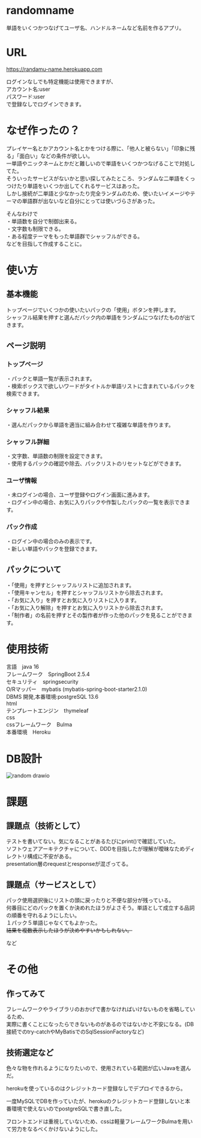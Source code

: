 # randomname

単語をいくつかつなげてユーザ名、ハンドルネームなど名前を作るアプリ。


# URL
https://randamu-name.herokuapp.com  

ログインなしでも特定機能は使用できますが、  
アカウント名:user  
パスワード:user  
で登録なしでログインできます。

# なぜ作ったの？
プレイヤー名とかアカウント名とかをつける際に、「他人と被らない」「印象に残る」「面白い」などの条件が欲しい。  
一単語やニックネームとかだと難しいので単語をいくつかつなげることで対処してた。  
そういったサービスがないかと思い探してみたところ、ランダムな二単語をくっつけたり単語をいくつか出してくれるサービスはあった。  
しかし接続が二単語と少なかったり完全ランダムのため、使いたいイメージやテーマの単語群が出ないなど自分にとっては使いづらさがあった。  

そんなわけで  
・単語数を自分で制御出来る。  
・文字数も制限できる。  
・ある程度テーマをもった単語群でシャッフルができる。  
などを目指して作成することに。  


# 使い方

## 基本機能
トップページでいくつかの使いたいパックの「使用」ボタンを押します。  
シャッフル結果を押すと選んだパック内の単語をランダムにつなげたものが出てきます。  

## ページ説明
### トップページ
・パックと単語一覧が表示されます。  
・検索ボックスで欲しいワードがタイトルか単語リストに含まれているパックを検索できます。  
### シャッフル結果
・選んだパックから単語を適当に組み合わせて複雑な単語を作ります。  
### シャッフル詳細
・文字数、単語数の制限を設定できます。  
・使用するパックの確認や除去、パックリストのリセットなどができます。  
### ユーザ情報
・未ログインの場合、ユーザ登録やログイン画面に進みます。  
・ログイン中の場合、お気に入りパックや作製したパックの一覧を表示できます。  
### パック作成
・ログイン中の場合のみの表示です。  
・新しい単語やパックを登録できます。  

## パックについて
・「使用」を押すとシャッフルリストに追加されます。  
・「使用キャンセル」を押すとシャッフルリストから除去されます。  
・「お気に入り」を押すとお気に入りリストに入ります。  
・「お気に入り解除」を押すとお気に入りリストから除去されます。  
・「制作者」の名前を押すとその製作者が作った他のパックを見ることができます。  



# 使用技術
言語　java 16  
フレームワーク　SpringBoot 2.5.4  
セキュリティ　springsecurity  
O/Rマッパー　mybatis (mybatis-spring-boot-starter2.1.0)  
DBMS 開発,本番環境:postgreSQL 13.6  
html  
テンプレートエンジン　thymeleaf  
css  
cssフレームワーク　Bulma  
本番環境　Heroku  

# DB設計
  
![random drawio](https://user-images.githubusercontent.com/80331805/161418640-309836dd-51bc-46d7-b1e8-ae04962c76cc.svg)
  

# 課題

## 課題点（技術として）
テストを書いてない。気になることがあるたびにprint()で確認していた。  
ソフトウェアアーキテクチャについて、DDDを目指したが理解が曖昧なためディレクトリ構成に不安がある。  
presentation層のrequestとresponseが混ざってる。  


## 課題点（サービスとして）
パック使用選択後にリストの頭に戻ったりと不便な部分が残っている。  
何番目にどのパックを置くか決めれたほうがよさそう。単語として成立する品詞の順番を守れるようにしたい。  
１パック５単語じゃなくてもよかった。  
~~結果を複数表示したほうが決めやすいかもしれない。~~

など



# その他

## 作ってみて
フレームワークやライブラリのおかげで書かなければいけないものを省略しているため、  
実際に書くことになったらできないものがあるのではないかと不安になる。(DB接続でのtry-catchやMyBatisでのSqlSessionFactoryなど)

## 技術選定など

色々な物を作れるようになりたいので、使用されている範囲が広いJavaを選んだ。  

herokuを使っているのはクレジットカード登録なしでデプロイできるから。  

一度MySQLでDBを作っていたが、herokuのクレジットカード登録しないと本番環境で使えないのでpostgreSQLで書き直した。  

フロントエンドは重視していないため、cssは軽量フレームワークBulmaを用いて労力をなるべくかけないようにした。

